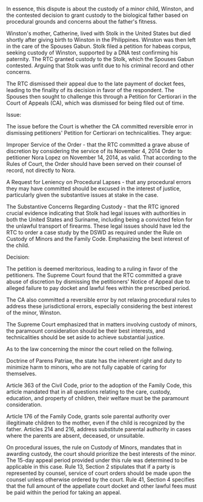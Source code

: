In essence, this dispute is about the custody of a minor child, Winston, and the contested decision to grant custody to the biological father based on procedural grounds and concerns about the father's fitness.


Winston's mother, Catherine, lived with Stolk in the United States but died shortly after giving birth to Winston in the Philippines. Winston was then left in the care of the Spouses Gabun. Stolk filed a petition for habeas corpus, seeking custody of Winston, supported by a DNA test confirming his paternity. The RTC granted custody to the Stolk, which the Spouses Gabun contested. Arguing that Stolk was unfit due to his criminal record and other concerns.

The RTC dismissed their appeal due to the late payment of docket fees, leading to the finality of its decision in favor of the respondent.
The Spouses then sought to challenge this through a Petition for Certiorari in the Court of Appeals (CA), which was dismissed for being filed out of time.

Issue:

The issue before the Court is whether the CA committed reversible error in dismissing petitioners' Petition for Certiorari on technicalities. They  argue:

Improper Service of the Order - that the RTC committed a grave abuse of discretion by considering the service of its November 4, 2014 Order to petitioner Nora Lopez on November 14, 2014, as valid. That according to the Rules of Court, the Order should have been served on their counsel of record, not directly to Nora.

A Request for Leniency on Procedural Lapses - that any procedural errors they may have committed should be excused in the interest of justice, particularly given the substantive issues at stake in the case.

The Substantive Concerns Regarding Custody - that the RTC ignored crucial evidence indicating that Stolk had legal issues with authorities in both the United States and Suriname, including being a convicted felon for the unlawful transport of firearms. These legal issues should have led the RTC to order a case study by the DSWD as required under the Rule on Custody of Minors and the Family Code. Emphasizing the best interest of the child.

Decision:

The petition is deemed meritorious, leading to a ruling in favor of the petitioners. The Supreme Court found that the RTC committed a grave abuse of discretion by dismissing the petitioners' Notice of Appeal due to alleged failure to pay docket and lawful fees within the prescribed period. 

The CA also committed a reversible error by not relaxing procedural rules to address these jurisdictional errors, especially considering the best interest of the minor, Winston. 

The Supreme Court emphasized that in matters involving custody of minors, the paramount consideration should be their best interests, and technicalities should be set aside to achieve substantial justice.

As to the law concerning the minor the court relied on the follwing.

Doctrine of Parens Patriae, the state has the inherent right and duty to minimize harm to minors, who are not fully capable of caring for themselves.

Article 363 of the Civil Code, prior to the adoption of the Family Code, this article mandated that in all questions relating to the care, custody, education, and property of children, their welfare must be the paramount consideration.

Article 176 of the Family Code, grants sole parental authority over illegitimate children to the mother, even if the child is recognized by the father. Articles 214 and 216, address substitute parental authority in cases where the parents are absent, deceased, or unsuitable.

On procedural issues, the rule on Custody of Minors, mandates that in awarding custody, the court should prioritize the best interests of the minor. The 15-day appeal period provided under this rule was determined to be applicable in this case. Rule 13, Section 2 stipulates that if a party is represented by counsel, service of court orders should be made upon the counsel unless otherwise ordered by the court. Rule 41, Section 4 specifies that the full amount of the appellate court docket and other lawful fees must be paid within the period for taking an appeal.
